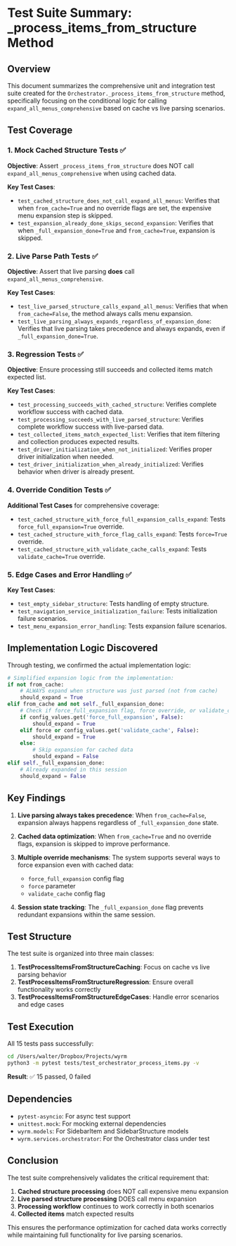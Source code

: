# Test Suite Summary: _process_items_from_structure Method

## Overview

This document summarizes the comprehensive unit and integration test suite created for the `Orchestrator._process_items_from_structure` method, specifically focusing on the conditional logic for calling `expand_all_menus_comprehensive` based on cache vs live parsing scenarios.

## Test Coverage

### 1. Mock Cached Structure Tests ✅

**Objective**: Assert `_process_items_from_structure` does NOT call `expand_all_menus_comprehensive` when using cached data.

**Key Test Cases**:
- `test_cached_structure_does_not_call_expand_all_menus`: Verifies that when `from_cache=True` and no override flags are set, the expensive menu expansion step is skipped.
- `test_expansion_already_done_skips_second_expansion`: Verifies that when `_full_expansion_done=True` and `from_cache=True`, expansion is skipped.

### 2. Live Parse Path Tests ✅

**Objective**: Assert that live parsing **does** call `expand_all_menus_comprehensive`.

**Key Test Cases**:
- `test_live_parsed_structure_calls_expand_all_menus`: Verifies that when `from_cache=False`, the method always calls menu expansion.
- `test_live_parsing_always_expands_regardless_of_expansion_done`: Verifies that live parsing takes precedence and always expands, even if `_full_expansion_done=True`.

### 3. Regression Tests ✅

**Objective**: Ensure processing still succeeds and collected items match expected list.

**Key Test Cases**:
- `test_processing_succeeds_with_cached_structure`: Verifies complete workflow success with cached data.
- `test_processing_succeeds_with_live_parsed_structure`: Verifies complete workflow success with live-parsed data.
- `test_collected_items_match_expected_list`: Verifies that item filtering and collection produces expected results.
- `test_driver_initialization_when_not_initialized`: Verifies proper driver initialization when needed.
- `test_driver_initialization_when_already_initialized`: Verifies behavior when driver is already present.

### 4. Override Condition Tests ✅

**Additional Test Cases** for comprehensive coverage:
- `test_cached_structure_with_force_full_expansion_calls_expand`: Tests `force_full_expansion=True` override.
- `test_cached_structure_with_force_flag_calls_expand`: Tests `force=True` override.
- `test_cached_structure_with_validate_cache_calls_expand`: Tests `validate_cache=True` override.

### 5. Edge Cases and Error Handling ✅

**Key Test Cases**:
- `test_empty_sidebar_structure`: Tests handling of empty structure.
- `test_navigation_service_initialization_failure`: Tests initialization failure scenarios.
- `test_menu_expansion_error_handling`: Tests expansion failure scenarios.

## Implementation Logic Discovered

Through testing, we confirmed the actual implementation logic:

```python
# Simplified expansion logic from the implementation:
if not from_cache:
    # ALWAYS expand when structure was just parsed (not from cache)
    should_expand = True
elif from_cache and not self._full_expansion_done:
    # Check if force_full_expansion flag, force override, or validate_cache config is set
    if config_values.get('force_full_expansion', False):
        should_expand = True
    elif force or config_values.get('validate_cache', False):
        should_expand = True
    else:
        # Skip expansion for cached data
        should_expand = False
elif self._full_expansion_done:
    # Already expanded in this session
    should_expand = False
```

## Key Findings

1. **Live parsing always takes precedence**: When `from_cache=False`, expansion always happens regardless of `_full_expansion_done` state.

2. **Cached data optimization**: When `from_cache=True` and no override flags, expansion is skipped to improve performance.

3. **Multiple override mechanisms**: The system supports several ways to force expansion even with cached data:
   - `force_full_expansion` config flag
   - `force` parameter
   - `validate_cache` config flag

4. **Session state tracking**: The `_full_expansion_done` flag prevents redundant expansions within the same session.

## Test Structure

The test suite is organized into three main classes:

1. **TestProcessItemsFromStructureCaching**: Focus on cache vs live parsing behavior
2. **TestProcessItemsFromStructureRegression**: Ensure overall functionality works correctly
3. **TestProcessItemsFromStructureEdgeCases**: Handle error scenarios and edge cases

## Test Execution

All 15 tests pass successfully:

```bash
cd /Users/walter/Dropbox/Projects/wyrm
python3 -m pytest tests/test_orchestrator_process_items.py -v
```

**Result**: ✅ 15 passed, 0 failed

## Dependencies

- `pytest-asyncio`: For async test support
- `unittest.mock`: For mocking external dependencies
- `wyrm.models`: For SidebarItem and SidebarStructure models
- `wyrm.services.orchestrator`: For the Orchestrator class under test

## Conclusion

The test suite comprehensively validates the critical requirement that:
1. **Cached structure processing** does NOT call expensive menu expansion
2. **Live parsed structure processing** DOES call menu expansion
3. **Processing workflow** continues to work correctly in both scenarios
4. **Collected items** match expected results

This ensures the performance optimization for cached data works correctly while maintaining full functionality for live parsing scenarios.
